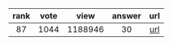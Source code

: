 
| rank | vote | view | answer | url |
|:-:|:-:|:-:|:-:|:-:|
|87|1044|1188946|30| [url](http://stackoverflow.com/questions/3964681/find-all-files-in-a-directory-with-extension-txt-in-python) |
